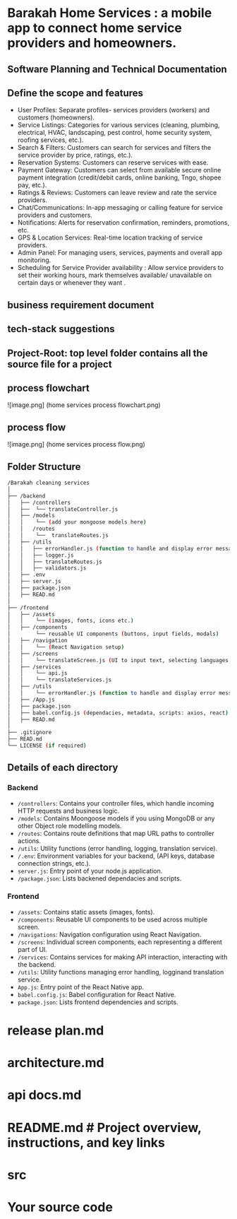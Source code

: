 # Barakah Home Services : a mobile app to connect home service providers and homeowners. 
## Software Planning and Technical Documentation
## Define the scope and features
- User Profiles: Separate profiles- services providers (workers) and customers (homeowners).
- Service Listings: Categories for various services (cleaning, plumbing, electrical, HVAC, landscaping, pest control, home security system, roofing services, etc.).
- Search & Filters: Customers can search for services and filters the service provider by price, ratings, etc.).
- Reservation Systems: Customers can reserve services with ease. 
- Payment Gateway: Customers can select from available secure online payment integration (credit/debit cards, online banking, Tngo, shopee pay, etc.).
- Ratings & Reviews: Customers can leave review and rate the service providers. 
- Chat/Communications: In-app messaging or calling feature for service providers and customers.
- Notifications: Alerts for reservation confirmation, reminders, promotions, etc.
- GPS & Location Services: Real-time location tracking of service providers.
- Admin Panel: For managing users, services, payments and overall app monitoring. 
- Scheduling for Service Provider availability : Allow service providers to set their working hours, mark themselves available/ unavailable on certain days or whenever they want . 
## business requirement document 
## tech-stack suggestions
## Project-Root: top level folder contains all the source file for a project
## process flowchart 
![image.png] (home services process flowchart.png)
## process flow
![image.png] (home services process flow.png)
## Folder Structure
```bash
/Barakah cleaning services
│
├── /backend
│   ├── /controllers
│   ├──  └── translateController.js
│   ├── /models
│   │    └── (add your mongoose models here)
│   │   /routes
│   │    └──  translateRoutes.js
│   ├── /utils
│   │   ├── errorHandler.js (function to handle and display error message gracefully)
│   │   ├── logger.js
│   │   ├── translateRoutes.js
│   │   ├── validators.js
│   ├── .env
│   ├── server.js
│   ├── package.json
│   ├── READ.md
│
├── /frontend
│   ├── /assets
│   │    └── (images, fonts, icons etc.)
│   ├── /components
│        └── reusable UI components (buttons, input fields, modals)
│   ├── /navigation
│   │    └── (React Navigation setup)
│   ├── /screens
│   │    └── translateScreen.js (UI to input text, selecting languages, translate output)
│   ├── /services
│   │    └── api.js
│   │    └── translateServices.js
│   ├── /utils
│   │    └── errorHandler.js (function to handle and display error message gracefully)
│   ├── /App.js
│   ├── package.json
│   ├── babel.config.js (dependacies, metadata, scripts: axios, react)
│   ├── READ.md
│
├── .gitignore
├── READ.md
└── LICENSE (if required)
```

## Details of each directory

### Backend
- `/controllers`: Contains your controller files, which handle incoming HTTP requests and business logic.   
- `/models`: Contains Moongoose models if you using MongoDB or any other Object role modelling models. 
- `/routes`: Contains route definitions that map URL paths to controller actions. 
- `/utils`: Utility functions (error handling, logging, translation service).
- `/.env`: Environment variables for your backend, (API keys, database connection strings, etc.).
- `server.js`: Entry point of your node.js application.
- `/package.json`: Lists backened dependacies and scripts.

### Frontend
- `/assets`: Contains static assets (images, fonts).
- `/components`: Reusable UI components to be used across multiple screen.
- `/navigations`: Navigation configuration using React Navigation.
- `/screens`: Individual screen components, each representing a different part of UI.
- `/services`: Contains services for making API interaction, interacting with the backend.
- `/utils`: Utility functions managing error handling, logginand translation service.
- `App.js`: Entry point of the React Native app.
- `babel.config.js`: Babel configuration for React Native.
- `package.json`: Lists frontend dependencies and scripts.


# release plan.md
# architecture.md

# api docs.md
# README.md  # Project overview, instructions, and key links
# src  
# Your source code
